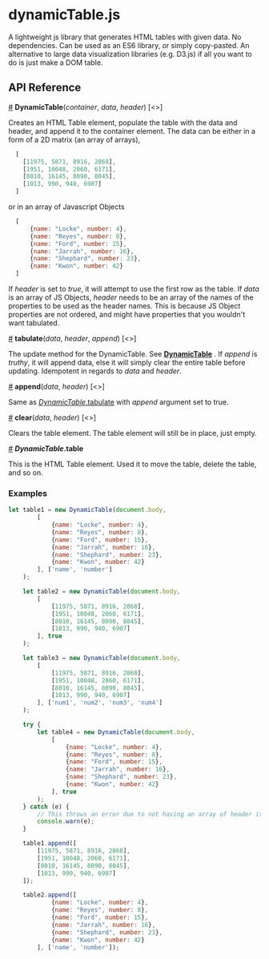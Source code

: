 # dynamicTable.js
A lightweight js library that generates HTML tables with given data.
No dependencies. Can be used as an ES6 library, or simply copy-pasted.
An alternative to large data visualization libraries (e.g. D3.js) if all you want to do is just make a DOM table.

## API Reference

<a href="#DynamicTable" name="DynamicTable">#</a> <b>DynamicTable</b>(<i>container</i>, <i>data</i>, <i>header</i>) [<>]

Creates an HTML Table element, populate the table with the data and header, and append it to the container element.
The data can be either in a form of a 2D matrix (an array of arrays),
```js
  [
    [11975, 5871, 8916, 2868],
    [1951, 10048, 2060, 6171],
    [8010, 16145, 8090, 8045],
    [1013, 990, 940, 6907]
  ]
```
or in an array of Javascript Objects
```js
  [
      {name: "Locke", number: 4},
      {name: "Reyes", number: 8},
      {name: "Ford", number: 15},
      {name: "Jarrah", number: 16},
      {name: "Shephard", number: 23},
      {name: "Kwon", number: 42}
  ]
  ```
  If *header* is set to *true*, it will attempt to use the first row as the table. If *data* is an array of JS Objects, *header* needs to be an array of the names of the properties to be used as the header names. This is because JS Object properties are not ordered, and might have properties that you wouldn't want tabulated.


<a href="#tabulate" name="tabulate">#</a> <b>tabulate</b>(<i>data</i>, <i>header</i>, <i>append</i>) [<>]

The update method for the DynamicTable. See <a href="#DynamicTable"><b>DynamicTable</b></a> . If *append* is *truthy*, it will append data, else it will simply clear the entire table before updating. Idempotent in regards to *data* and *header*.


<a href="#append" name="append">#</a> <b>append</b>(<i>data</i>, <i>header</i>) [<>]

Same as <a href="#tabulate">*DynamicTable*.tabulate</a> with *append* argument set to true.


<a href="#clear" name="clear">#</a> <b>clear</b>(<i>data</i>, <i>header</i>) [<>]

Clears the table element. The table element will still be in place, just empty.

<a href="#table" name="table">#</a> <b>*DynamicTable*.table</b>

This is the HTML Table element. Used it to move the table, delete the table, and so on.



### Examples
```js
let table1 = new DynamicTable(document.body,
        [
            {name: "Locke", number: 4},
            {name: "Reyes", number: 8},
            {name: "Ford", number: 15},
            {name: "Jarrah", number: 16},
            {name: "Shephard", number: 23},
            {name: "Kwon", number: 42}
        ], ['name', 'number']
    );

    let table2 = new DynamicTable(document.body,
        [
            [11975, 5871, 8916, 2868],
            [1951, 10048, 2060, 6171],
            [8010, 16145, 8090, 8045],
            [1013, 990, 940, 6907]
        ], true
    );

    let table3 = new DynamicTable(document.body,
        [
            [11975, 5871, 8916, 2868],
            [1951, 10048, 2060, 6171],
            [8010, 16145, 8090, 8045],
            [1013, 990, 940, 6907]
        ], ['num1', 'num2', 'num3', 'num4']
    );

    try {
        let table4 = new DynamicTable(document.body,
            [
                {name: "Locke", number: 4},
                {name: "Reyes", number: 8},
                {name: "Ford", number: 15},
                {name: "Jarrah", number: 16},
                {name: "Shephard", number: 23},
                {name: "Kwon", number: 42}
            ], true
        );
    } catch (e) {
        // This throws an error due to not having an array of header items.
        console.warn(e);
    }

    table1.append([
        [11975, 5871, 8916, 2868],
        [1951, 10048, 2060, 6171],
        [8010, 16145, 8090, 8045],
        [1013, 990, 940, 6907]
    ]);

    table2.append([
            {name: "Locke", number: 4},
            {name: "Reyes", number: 8},
            {name: "Ford", number: 15},
            {name: "Jarrah", number: 16},
            {name: "Shephard", number: 23},
            {name: "Kwon", number: 42}
        ], ['name', 'number']);
```
